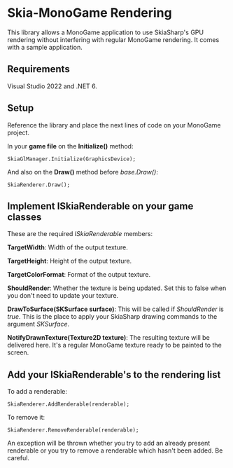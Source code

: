 # Skia-MonoGame Rendering

This library allows a MonoGame application to use SkiaSharp's GPU rendering without interfering with regular MonoGame rendering.
It comes with a sample application.


## Requirements

Visual Studio 2022 and .NET 6.

## Setup
Reference the library and place the next lines of code on your MonoGame project.

In your **game file** on the **Initialize()** method:
```
SkiaGlManager.Initialize(GraphicsDevice);
```
And also on the **Draw()** method before *base.Draw()*:
```
SkiaRenderer.Draw();
```
## Implement ISkiaRenderable on your game classes

These are the required *ISkiaRenderable* members:

**TargetWidth**: Width of the output texture.

**TargetHeight**: Height of the output texture.

**TargetColorFormat**: Format of the output texture.

**ShouldRender**: Whether the texture is being updated. Set this to false when you don't need to update your texture.

**DrawToSurface(SKSurface surface)**: This will be called if *ShouldRender* is *true*. This is the place to apply your SkiaSharp drawing commands to the argument *SKSurface*.

**NotifyDrawnTexture(Texture2D texture)**: The resulting texture will be delivered here. It's a regular MonoGame texture ready to be painted to the screen.

## Add your ISkiaRenderable's to the rendering list
To add a renderable:
```
SkiaRenderer.AddRenderable(renderable);
```
To remove it:
```
SkiaRenderer.RemoveRenderable(renderable);
```
An exception will be thrown whether you try to add an already present renderable or you try to remove a renderable which hasn't been added. Be careful.

